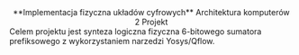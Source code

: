 <center>
**Implementacja fizyczna układów cyfrowych**
Architektura komputerów 2
Projekt
</center>
Celem projektu  jest  synteza  logiczna  fizyczna 6-bitowego 
sumatora prefiksowego z wykorzystaniem narzedzi Yosys/Qflow.
